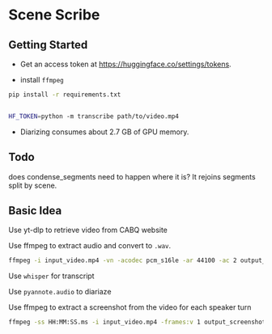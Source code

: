 # Scene Scribe

## Getting Started

* Get an access token at https://huggingface.co/settings/tokens.

* install `ffmpeg`

```bash
pip install -r requirements.txt
```

```bash

HF_TOKEN=python -m transcribe path/to/video.mp4
```

* Diarizing consumes about 2.7 GB of GPU memory.


## Todo

does condense_segments need to happen where it is? It rejoins segments split by scene.

## Basic Idea

Use yt-dlp to retrieve video from CABQ website

Use ffmpeg to extract audio and convert to `.wav`.

```bash
ffmpeg -i input_video.mp4 -vn -acodec pcm_s16le -ar 44100 -ac 2 output_audio.wav
```

Use `whisper` for transcript

Use `pyannote.audio` to diariaze

Use ffmpeg to extract a screenshot from the video for each speaker turn

```bash
ffmpeg -ss HH:MM:SS.ms -i input_video.mp4 -frames:v 1 output_screenshot.jpg
```
